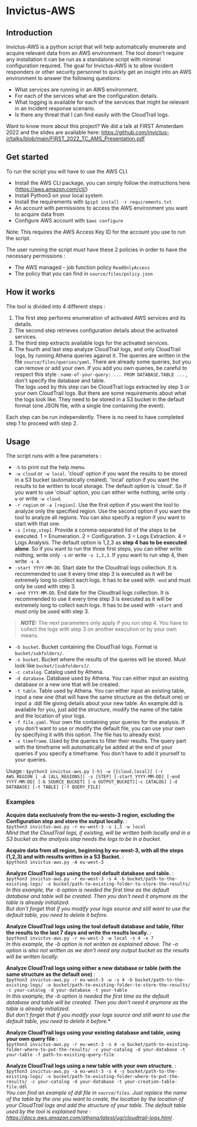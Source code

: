 # Invictus-AWS

## Introduction
Invictus-AWS is a python script that will help automatically enumerate and acquire relevant data from an AWS environment.
The tool doesn't require any installation it can be run as a standalone script with minimal configuration required.
The goal for Invictus-AWS is to allow incident responders or other security personnel to quickly get an insight into an AWS environment to answer the following questions:
- What services are running in an AWS environment.
- For each of the services what are the configuration details.
- What logging is available for each of the services that might be relevant in an incident response scenario. 
- Is there any threat that I can find easily with the CloudTrail logs.

Want to know more about this project?
We did a talk at FIRST Amsterdam 2022 and the slides are available here:
https://github.com/invictus-ir/talks/blob/main/FIRST_2022_TC_AMS_Presentation.pdf


## Get started

To run the script you will have to use the AWS CLI. 

- Install the AWS CLI package, you can simply follow the instructions here (https://aws.amazon.com/cli/) 
- Install Python3 on your local system
- Install the requirements with `$pip3 install -r requirements.txt`
- An account with permissions to access the AWS environment you want to acquire data from
- Configure AWS account with `$aws configure`

Note: This requires the AWS Access Key ID for the account you use to run the script.

The user running the script must have these 2 policies in order to have the necessary permissions :
* The AWS managed - job function policy `ReadOnlyAccess`
* The policy that you can find in `source/files/policy.json`

## How it works

The tool is divided into 4 different steps :
1. The first step performs enumeration of activated AWS services and its details.
2. The second step retrieves configuration details about the activated services.
3. The third step extracts available logs for the activated services.
4. The fourth and last step analyze CloudTrail logs, and only CloudTrail logs, by running Athena queries against it. The queries are written in the file `source/files/queries/yaml`. There are already some queries, but you can remove or add your own. If you add you own queries, be careful to respect this style : `name-of-your-query: ... FROM DATABASE.TABLE ...` , don't specify the database and table.  
The logs used by this step can be CloudTrail logs extracted by step 3 or your own CloudTrail logs. But there are some requirements about what the logs look like. They need to be stored in a S3 bucket in the default format (one JSON file, with a single line containing the event). 

Each step can be run independently. There is no need to have completed step 1 to proceed with step 2.

## Usage

The script runs with a few parameters :  
* `-h` to print out the help menu.
* `-w cloud` or `-w local`. 'cloud' option if you want the results to be stored in a S3 bucket (automatically created). 'local' option if you want the results to be written to local storage. The default option is 'cloud'. So if you want to use 'cloud' option, you can either write nothing, write only `-w` or write `-w cloud`.
* `-r region` or `-a [region]`. Use the first option if you want the tool to analyze only the specified region. Use the second option if you want the tool to analyze all regions. You can also specify a region if you want to start with that one.
* `-s [step,step]`. Provide a comma-separated list of the steps to be executed. 1 = Enumeration. 2 = Configuration. 3 = Logs Extraction. 4 = Logs Analysis. The default option is 1,2,3 as **step 4 has to be executed alone**. So if you want to run the three first steps, you can either write nothing, write only `-s` or write `-s 1,2,3`. If yyou want to run step 4, then write `-s 4`.
* `-start YYYY-MM-DD`. Start date for the Cloudtrail logs collection. It is recommended to use it every time step 3 is executed as it will be extremely long to collect each logs. It has to be used with `-end` and must only be used with step 3.
* `-end YYYY-MM-DD`. End date for the Cloudtrail logs collection. It is recommended to use it every time step 3 is executed as it will be extremely long to collect each logs. It has to be used with `-start` and must only be used with step 3.
> **_NOTE:_**  The next parameters only apply if you run step 4. You have to collect the logs with step 3 on another execution or by your own means.

* `-b bucket`. Bucket containing the CloudTrail logs. Format is `bucket/subfolders/`.
* `-o bucket`. Bucket where the results of the queries will be stored. Must look like `bucket/[subfolders]/`.
* `-c catalog`. Catalog used by Athena.
* `-d database`. Database used by Athena. You can either input an existing database or a new one that will be created.
* `-t table`. Table used by Athena. You can either input an existing table, input a new one (that will have the same structure as the default one) or input a .ddl file giving details about your new table. An example.ddl is available for you, just add the structure, modify the name of the table and the location of your logs.
* `-f file.yaml`. Your own file containing your queries for the analysis. If you don't want to use or modify the default file, you can use your own by specifying it with this option. The file has to already exist.  
* `-x timeframe`. Used by the queries to filter their results. The query part with the timeframe will automatically be added at the end of your queries if you specify a timeframe. You don't have to add it yourself to your queries.

Usage : `$python3 invictus-aws.py [-h] -w [{cloud,local}] (-r AWS_REGION | -A [ALL_REGIONS]) -s [STEP] [-start YYYY-MM-DD] [-end YYYY-MM-DD] [-b SOURCE_BUCKET] [-o OUTPUT_BUCKET][-c CATALOG] [-d DATABASE] [-t TABLE] [-f QUERY_FILE]`

### Examples

**Acquire data exclusively from the eu-wests-3 region, excluding the Configuration step and store the output locally.** :    
`$python3 invictus-aws.py -r eu-west-3 -s 1,3 -w local`  
*Mind that the CloudTrail logs, if existing, will be written both locally and in a S3 bucket as the analysis step needs the logs to be in a bucket.*

**Acquire data from all region, beginning by eu-west-3, with all the steps (1,2,3) and with results written in a S3 Bucket.** :   
`$python3 invictus-aws.py -A eu-west-3`

**Analyze CloudTrail logs using the tool default database and table.** :  
`$python3 invictus-aws.py -r eu-west-3 -s 4 -b bucket/path-to-the-existing-logs/ -o bucket/path-to-existing-folder-to-store-the-results/`  
*In this example, the -b option is needed the first time as the default database and table will be created. Then you don't need it anymore as the table is already initialized.  
But don't forget that if you modify your logs source and still want to use the default table, you need to delete it before.*

**Analyze CloudTrail logs using the tool default database and table, filter the results to the last 7 days and write the results locally.** :  
`$python3 invictus-aws.py -r eu-west-3 -w local -s 4 -x 7`  
*In this example, the -b option is not written as explained above. The -o option is also not written as we don't need any output bucket as the results will be written locally.*

**Analyze CloudTrail logs using either a new database or table (with the same structure as the default one)** :  
`$python3 invictus-aws.py -r eu-west-3 -w -s 4 -b bucket/path-to-the-existing-logs/ -o bucket/path-to-existing-folder-to-store-the-results/ -c your-catalog -d your-database -t your-table`  
*In this example, the -b option is needed the first time as the default database and table will be created. Then you don't need it anymore as the table is already initialized.  
But don't forget that if you modify your logs source and still want to use the default table, you need to delete it before.**

**Analyze CloudTrail logs using your existing database and table, using your own query file** :  
`$python3 invictus-aws.py -r eu-west-3 -s 4 -o bucket/path-to-existing-folder-where-to-put-the-results/ -c your-catalog -d your-database -t your-table -f path-to-existing-query-file`  

**Analyze CloudTrail logs using a new table with your own structure.** :  
`$python3 invictus-aws.py -a eu-west-3 -s 4 -s bucket/path-to-the-existing-logs/ -o bucket/path-to-existing-folder-where-to-put-the-results/ -c your-catalog -d your-database -t your-creation-table-file.ddl`  
*You can find an example of ddl file in `source/files`. Just replace the name of the table by the one you want to create, the location by the location of your CloudTrail logs and add the structure of your table. The default table used by the tool is explained here : https://docs.aws.amazon.com/athena/latest/ug/cloudtrail-logs.html .*
